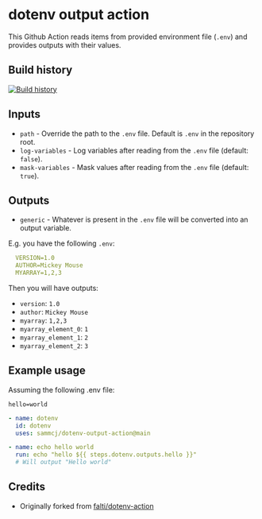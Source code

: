 # dotenv output action

This Github Action reads items from provided environment file (`.env`) and provides outputs with their values.

## Build history

[![Build history](https://buildstats.info/github/chart/sammcj/dotenv-output-action?branch=main)](https://github.com/sammcj/dotenv-output-action/actions)

## Inputs

- `path` - Override the path to the `.env` file. Default is `.env` in the repository root.
- `log-variables` - Log variables after reading from the `.env` file (default: `false`).
- `mask-variables` - Mask values after reading from the `.env` file (default: `true`).

## Outputs

- `generic` - Whatever is present in the `.env` file will be converted into an output variable.

E.g. you have the following `.env`:

```yaml
  VERSION=1.0
  AUTHOR=Mickey Mouse
  MYARRAY=1,2,3
```

Then you will have outputs:

- `version`: `1.0`
- `author`: `Mickey Mouse`
- `myarray`: `1,2,3`
- `myarray_element_0`: `1`
- `myarray_element_1`: `2`
- `myarray_element_2`: `3`

## Example usage

Assuming the following .env file:

```.env
hello=world
```

```yaml
- name: dotenv
  id: dotenv
  uses: sammcj/dotenv-output-action@main

- name: echo hello world
  run: echo "hello ${{ steps.dotenv.outputs.hello }}"
  # Will output "Hello world"
```

## Credits

- Originally forked from [falti/dotenv-action](https://github.com/falti/dotenv-action)
